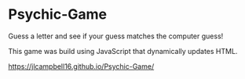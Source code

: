 # Psychic-Game

Guess a letter and see if your guess matches the computer guess! 

This game was build using JavaScript that dynamically updates HTML. 

https://jlcampbell16.github.io/Psychic-Game/